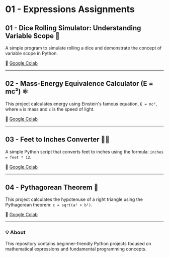 # 01 - Expressions Assignments

## 01 - Dice Rolling Simulator: Understanding Variable Scope 🎲
A simple program to simulate rolling a dice and demonstrate the concept of variable scope in Python.

🔗 [Google Colab](https://colab.research.google.com/drive/19hAxzSA4H9xTEleqRm-xutR4nuRXpJwm#scrollTo=718EXJ4C4uWw&line=1&uniqifier=1)

---

## 02 - Mass-Energy Equivalence Calculator (E = mc²) ⚛️
This project calculates energy using Einstein's famous equation, `E = mc²`, where `m` is mass and `c` is the speed of light.

🔗 [Google Colab](https://colab.research.google.com/drive/1joMN55yDTNImzhIG5DOjaKzJEK4e-GfX#scrollTo=Tl1DuiZ19hPu&line=1&uniqifier=1)

---

## 03 - Feet to Inches Converter 📏👣
A simple Python script that converts feet to inches using the formula: `inches = feet * 12`.

🔗 [Google Colab](https://colab.research.google.com/drive/19U8gIrxvbSgVy746uTgmybbnp_UdycgA#scrollTo=8frT9wBGrUS6&line=1&uniqifier=1)

---

## 04 - Pythagorean Theorem 🔺
This project calculates the hypotenuse of a right triangle using the Pythagorean theorem: `c = sqrt(a² + b²)`.

🔗 [Google Colab](https://colab.research.google.com/drive/1q_1raFoGFtwi__QqxLJO7jd0ED2cf07w#scrollTo=XgCh6ASU0vNK&line=13&uniqifier=1)

---

### 💡 About
This repository contains beginner-friendly Python projects focused on mathematical expressions and fundamental programming concepts.




  
